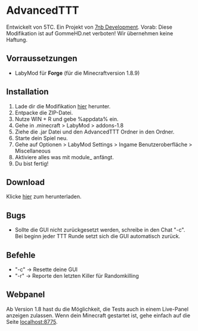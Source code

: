 # AdvancedTTT

Entwickelt von 5TC. Ein Projekt von [7nb Development](https://7nb.org).
Vorab: Diese Modifikation ist auf GommeHD.net verboten! Wir übernehmen keine Haftung.


## Vorraussetzungen
- LabyMod für **Forge** (für die Minecraftversion 1.8.9)


## Installation
1. Lade dir die Modifikation [hier](https://github.com/Gedankenleid/AdvancedTTT-Addon/releases) herunter.
2. Entpacke die ZIP-Datei.
3. Nutze WIN + R und gebe %appdata% ein.
4. Gehe in .minecraft > LabyMod > addons-1.8
5. Ziehe die .jar Datei und den AdvancedTTT Ordner in den Ordner.
6. Starte dein Spiel neu.
7. Gehe auf Optionen > LabyMod Settings > Ingame Benutzeroberfläche > Miscellaneous
8. Aktiviere alles was mit module_ anfängt.
9. Du bist fertig!

## Download
Klicke [hier](https://github.com/Gedankenleid/AdvancedTTT-Addon/releases) zum herunterladen.


## Bugs

- Sollte die GUI nicht zurückgesetzt werden, schreibe in den Chat "-c". Bei beginn jeder TTT Runde setzt sich die GUI automatisch zurück.



## Befehle

- "-c" -> Resette deine GUI
- "-r" -> Reporte den letzten Killer für Randomkilling



## Webpanel

Ab Version 1.8 hast du die Möglichkeit, die Tests auch in einem Live-Panel anzeigen zulassen.
Wenn dein Minecraft gestartet ist, gehe einfach auf die Seite [localhost:8775](http://localhost:8775).